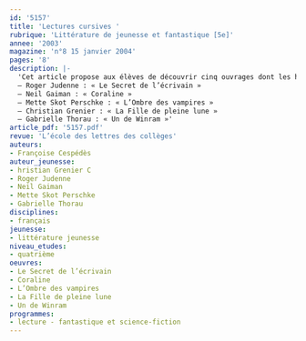 ```yaml
---
id: '5157'
title: 'Lectures cursives '
rubrique: 'Littérature de jeunesse et fantastique [5e]'
annee: '2003'
magazine: 'n°8 15 janvier 2004'
pages: '8'
description: |-
  'Cet article propose aux élèves de découvrir cinq ouvrages dont les histoires associent à la réalité quotidienne un événement ou une aventure étranges et invraisemblables. Chaque roman présente un personnage central très attachant et sait tenir le lecteur en haleine jusqu’à la fin. Au-delà du romanesque, lcelui-ci est aussi invité à réfléchir sur ce qui peut paraître incroyable, mais qui a souvent son explication dans l’imaginaire et l’inconscient collectif ou individuel.
  – Roger Judenne : « Le Secret de l’écrivain »
  – Neil Gaiman : « Coraline »
  – Mette Skot Perschke : « L’Ombre des vampires »
  – Christian Grenier : « La Fille de pleine lune »
  – Gabrielle Thorau : « Un de Winram »'
article_pdf: '5157.pdf'
revue: 'L’école des lettres des collèges'
auteurs:
- Françoise Cespédès
auteur_jeunesse:
- hristian Grenier C
- Roger Judenne
- Neil Gaiman
- Mette Skot Perschke
- Gabrielle Thorau
disciplines:
- français
jeunesse:
- littérature jeunesse
niveau_etudes:
- quatrième
oeuvres:
- Le Secret de l’écrivain
- Coraline
- L’Ombre des vampires
- La Fille de pleine lune
- Un de Winram
programmes:
- lecture - fantastique et science-fiction
---
```

